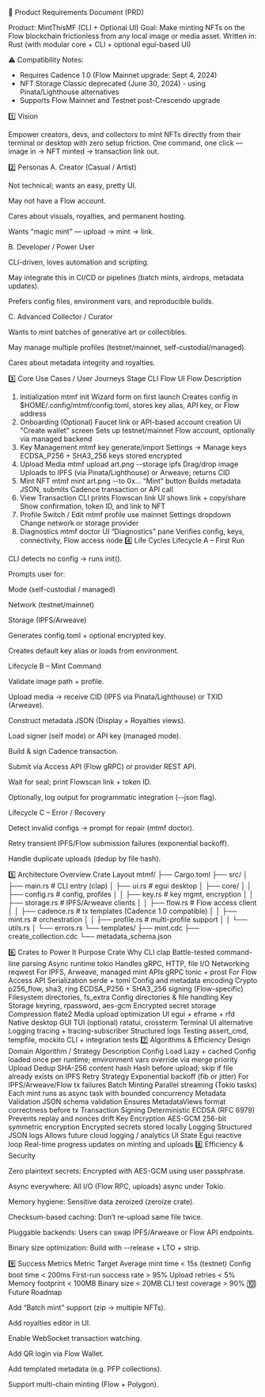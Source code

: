 🧠 Product Requirements Document (PRD)

Product: MintThisMF (CLI + Optional UI)
Goal: Make minting NFTs on the Flow blockchain frictionless from any local image or media asset.
Written in: Rust (with modular core + CLI + optional egui-based UI)

⚠️ Compatibility Notes:
- Requires Cadence 1.0 (Flow Mainnet upgrade: Sept 4, 2024)
- NFT.Storage Classic deprecated (June 30, 2024) - using Pinata/Lighthouse alternatives
- Supports Flow Mainnet and Testnet post-Crescendo upgrade

1️⃣ Vision

Empower creators, devs, and collectors to mint NFTs directly from their terminal or desktop with zero setup friction.
One command, one click — image in → NFT minted → transaction link out.

2️⃣ Personas
A. Creator (Casual / Artist)

Not technical; wants an easy, pretty UI.

May not have a Flow account.

Cares about visuals, royalties, and permanent hosting.

Wants “magic mint” — upload → mint → link.

B. Developer / Power User

CLI-driven, loves automation and scripting.

May integrate this in CI/CD or pipelines (batch mints, airdrops, metadata updates).

Prefers config files, environment vars, and reproducible builds.

C. Advanced Collector / Curator

Wants to mint batches of generative art or collectibles.

May manage multiple profiles (testnet/mainnet, self-custodial/managed).

Cares about metadata integrity and royalties.

3️⃣ Core Use Cases / User Journeys
Stage	CLI Flow	UI Flow	Description
1. Initialization	mtmf init	Wizard form on first launch	Creates config in $HOME/.config/mtmf/config.toml, stores key alias, API key, or Flow address
2. Onboarding (Optional)	Faucet link or API-based account creation	UI "Create wallet" screen	Sets up testnet/mainnet Flow account, optionally via managed backend
3. Key Management	mtmf key generate/import	Settings → Manage keys	ECDSA_P256 + SHA3_256 keys stored encrypted
4. Upload Media	mtmf upload art.png --storage ipfs	Drag/drop image	Uploads to IPFS (via Pinata/Lighthouse) or Arweave; returns CID
5. Mint NFT	mtmf mint art.png --to 0x...	“Mint” button	Builds metadata JSON, submits Cadence transaction or API call
6. View Transaction	CLI prints Flowscan link	UI shows link + copy/share	Show confirmation, token ID, and link to NFT
7. Profile Switch / Edit	mtmf profile use mainnet	Settings dropdown	Change network or storage provider
8. Diagnostics	mtmf doctor	UI “Diagnostics” pane	Verifies config, keys, connectivity, Flow access node
4️⃣ Life Cycles
Lifecycle A – First Run

CLI detects no config → runs init().

Prompts user for:

Mode (self-custodial / managed)

Network (testnet/mainnet)

Storage (IPFS/Arweave)

Generates config.toml + optional encrypted key.

Creates default key alias or loads from environment.

Lifecycle B – Mint Command

Validate image path + profile.

Upload media → receive CID (IPFS via Pinata/Lighthouse) or TXID (Arweave).

Construct metadata JSON (Display + Royalties views).

Load signer (self mode) or API key (managed mode).

Build & sign Cadence transaction.

Submit via Access API (Flow gRPC) or provider REST API.

Wait for seal; print Flowscan link + token ID.

Optionally, log output for programmatic integration (--json flag).

Lifecycle C – Error / Recovery

Detect invalid configs → prompt for repair (mtmf doctor).

Retry transient IPFS/Flow submission failures (exponential backoff).

Handle duplicate uploads (dedup by file hash).

5️⃣ Architecture Overview
Crate Layout
mtmf/
├── Cargo.toml
├── src/
│   ├── main.rs        # CLI entry (clap)
│   ├── ui.rs          # egui desktop
│   ├── core/
│   │   ├── config.rs  # config, profiles
│   │   ├── key.rs     # key mgmt, encryption
│   │   ├── storage.rs # IPFS/Arweave clients
│   │   ├── flow.rs    # Flow access client
│   │   ├── cadence.rs # tx templates (Cadence 1.0 compatible)
│   │   ├── mint.rs    # orchestration
│   │   ├── profile.rs # multi-profile support
│   │   └── utils.rs
│   └── errors.rs
└── templates/
    ├── mint.cdc
    ├── create_collection.cdc
    └── metadata_schema.json

6️⃣ Crates to Power It
Purpose	Crate	Why
CLI	clap	Battle-tested command-line parsing
Async runtime	tokio	Handles gRPC, HTTP, file I/O
Networking	reqwest	For IPFS, Arweave, managed mint APIs
gRPC	tonic + prost	For Flow Access API
Serialization	serde + toml	Config and metadata encoding
Crypto	p256_flow, sha3, ring	ECDSA_P256 + SHA3_256 signing (Flow-specific)
Filesystem	directories, fs_extra	Config directories & file handling
Key Storage	keyring, rpassword, aes-gcm	Encrypted secret storage
Compression	flate2	Media upload optimization
UI	egui + eframe + rfd	Native desktop GUI
TUI (optional)	ratatui, crossterm	Terminal UI alternative
Logging	tracing + tracing-subscriber	Structured logs
Testing	assert_cmd, tempfile, mockito	CLI + integration tests
7️⃣ Algorithms & Efficiency Design
Domain	Algorithm / Strategy	Description
Config Load	Lazy + cached	Config loaded once per runtime; environment vars override via merge priority
Upload Dedup	SHA-256 content hash	Hash before upload; skip if file already exists on IPFS
Retry Strategy	Exponential backoff (fib or jitter)	For IPFS/Arweave/Flow tx failures
Batch Minting	Parallel streaming (Tokio tasks)	Each mint runs as async task with bounded concurrency
Metadata Validation	JSON schema validation	Ensures MetadataViews format correctness before tx
Transaction Signing	Deterministic ECDSA (RFC 6979)	Prevents replay and nonces drift
Key Encryption	AES-GCM 256-bit symmetric encryption	Encrypted secrets stored locally
Logging	Structured JSON logs	Allows future cloud logging / analytics
UI State	Egui reactive loop	Real-time progress updates on minting and uploads
8️⃣ Efficiency & Security

Zero plaintext secrets: Encrypted with AES-GCM using user passphrase.

Async everywhere: All I/O (Flow RPC, uploads) async under Tokio.

Memory hygiene: Sensitive data zeroized (zeroize crate).

Checksum-based caching: Don’t re-upload same file twice.

Pluggable backends: Users can swap IPFS/Arweave or Flow API endpoints.

Binary size optimization: Build with --release + LTO + strip.

9️⃣ Success Metrics
Metric	Target
Average mint time	< 15s (testnet)
Config boot time	< 200ms
First-run success rate	> 95%
Upload retries	< 5%
Memory footprint	< 100MB
Binary size	< 20MB
CLI test coverage	> 90%
🔟 Future Roadmap

 Add “Batch mint” support (zip → multiple NFTs).

 Add royalties editor in UI.

 Enable WebSocket transaction watching.

 Add QR login via Flow Wallet.

 Add templated metadata (e.g. PFP collections).

 Support multi-chain minting (Flow + Polygon).